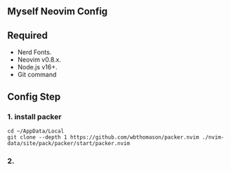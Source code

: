 ## Myself Neovim Config
## Required
- Nerd Fonts.
- Neovim v0.8.x.
- Node.js v16+.
- Git command
## Config Step

### 1. install packer
``` 
cd ~/AppData/Local
git clone --depth 1 https://github.com/wbthomason/packer.nvim ./nvim-data/site/pack/packer/start/packer.nvim
```

### 2. 